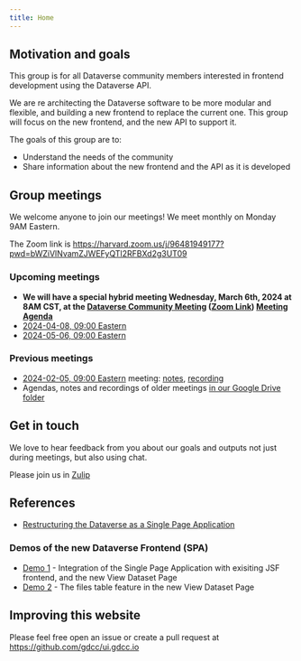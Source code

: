 ```yaml
---
title: Home
---
```


## Motivation and goals

This group is for all Dataverse community members interested in frontend development using the Dataverse API.

We are re architecting the Dataverse software to be more modular and flexible, and building a new frontend to replace the current one.
This group will focus on the new frontend, and the new API to support it.  

The goals of this group are to:
- Understand the needs of the community
- Share information about the new frontend and the API as it is developed


##  Group meetings

We welcome anyone to join our meetings! We meet monthly on Monday 9AM Eastern.

The Zoom link is <https://harvard.zoom.us/j/96481949177?pwd=bWZiVlNvamZJWEFyQTl2RFBXd2g3UT09>


### Upcoming meetings

- **We will have a special hybrid meeting Wednesday, March 6th, 2024 at 8AM CST, at the [Dataverse Community Meeting](https://sites.harvard.edu/dcm2024/)
  ([Zoom Link](https://harvard.zoom.us/j/96481949177?pwd=bWZiVlNvamZJWEFyQTl2RFBXd2g3UT09)) [Meeting Agenda](https://docs.google.com/document/d/1eVUIliCmcUw4S6ihILE8AKRdyEZSi75bVCKtLav0ZKE/edit?usp=sharing)**
- [2024-04-08, 09:00 Eastern](https://time.is/compare/0900_08_Apr_2024_in_Boston) 
- [2024-05-06, 09:00 Eastern](https://time.is/compare/0900_06_May_2024_in_Boston)

### Previous meetings
- [2024-02-05, 09:00 Eastern](https://time.is/compare/0900_05_Feb_2024_in_Boston) meeting:  [notes](https://docs.google.com/document/d/1TjC_PUKy7j6GsRikUxx28I6lQ4WAkRpBJZXrxpvaO7A/edit?usp=sharing), [recording](https://harvard.zoom.us/rec/share/y_KpHwH8yq0fn1ny301W5D782pItG_s8DPoPidmo9NL5shme-BLcTSIEJsAIv4U.M4yHsAzl8F0Cb8y_)
- Agendas, notes and recordings of older meetings [in our Google Drive folder](https://drive.google.com/drive/folders/1AS8-MW1wncWH5zIdNPquBkLU8BM32MeR)



## Get in touch

We love to hear feedback from you about our goals and outputs not just during meetings, but also using chat.

Please join us in [Zulip](https://dataverse.zulipchat.com/#narrow/stream/410361-ui-dev) 

## References

- [Restructuring the Dataverse as a Single Page Application](https://docs.google.com/document/d/19pbENuYyHErEmblbFGQ47_uJpTfqVKbn9O0QftVqeeU/edit?usp=sharing)

### Demos of the new Dataverse Frontend (SPA)
- [Demo 1]( https://drive.google.com/file/d/1T31O6VPsA2rmVeAVlt13W528xrgjJ9vj/view?usp=sharing) - Integration of the Single Page Application with exisiting JSF frontend, and the new View Dataset Page
- [Demo 2](https://drive.google.com/file/d/1uo3wJM4wlLpPouGM4zbxCAy2pCIjXfFn/view?usp=sharing) - The files table feature in the new View Dataset Page



## Improving this website

Please feel free open an issue or create a pull request at <https://github.com/gdcc/ui.gdcc.io>
